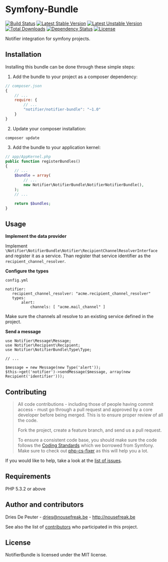 Symfony-Bundle
==============

[![Build Status](https://secure.travis-ci.org/Notifier/Symfony-Bundle.png)](https://travis-ci.org/Notifier/Symfony-Bundle)
[![Latest Stable Version](https://poser.pugx.org/notifier/notifier-bundle/version.svg)](https://packagist.org/packages/notifier/notifier-bundle)
[![Latest Unstable Version](https://poser.pugx.org/notifier/notifier-bundle/v/unstable.svg)](//packagist.org/packages/notifier/notifier-bundle)
[![Total Downloads](https://poser.pugx.org/notifier/notifier-bundle/downloads.svg)](https://packagist.org/packages/notifier/notifier-bundle)
[![Dependency Status](https://www.versioneye.com/user/projects/54617130a23e41f3be00003b/badge.svg)](https://www.versioneye.com/user/projects/54617130a23e41f3be00003b)
[![License](https://poser.pugx.org/notifier/notifier-bundle/license.svg)](https://packagist.org/packages/notifier/notifier-bundle)

Notifier integration for symfony projects.

Installation
------------

Installing this bundle can be done through these simple steps:

1. Add the bundle to your project as a composer dependency:
  ```javascript
  // composer.json
  {
      // ...
      require: {
          // ...
          "notifier/notifier-bundle": "~1.0"
      }
  }
  ```

2. Update your composer installation:
  ```shell
  composer update
  ````

3. Add the bundle to your application kernel:
  ```php
  // app/AppKernel.php
  public function registerBundles()
  {
      // ...
      $bundle = array(
          // ...
          new Notifier\NotifierBundle\NotifierNotifierBundle(),
      );
      // ...
  
      return $bundles;
  }
  ```

Usage
-----

**Implement the data provider**

Implement `\Notifier\NotifierBundle\Notifier\RecipientChannelResolverInterface` and register it as a service.
Than register that service identifier as the `recipient_channel_resolver`.

**Configure the types**

`config.yml`

```
notifier:
   recipient_channel_resolver: "acme.recipient_channel_resolver"
   types:
       alert:
           channels: [ "acme.mail_channel" ]
```

Make sure the channels all resolve to an existing service defined in the project.

**Send a message**

```
use Notifier\Message\Message;
use Notifier\Recipient\Recipient;
use Notifier\NotifierBundle\Type\Type;

// ...

$message = new Message(new Type('alert'));
$this->get('notifier')->sendMessage($message, array(new Recipient('identifier')));
```

Contributing
------------

> All code contributions - including those of people having commit access - must
> go through a pull request and approved by a core developer before being
> merged. This is to ensure proper review of all the code.
>
> Fork the project, create a feature branch, and send us a pull request.
>
> To ensure a consistent code base, you should make sure the code follows
> the [Coding Standards](http://symfony.com/doc/2.0/contributing/code/standards.html)
> which we borrowed from Symfony.
> Make sure to check out [php-cs-fixer](https://github.com/fabpot/PHP-CS-Fixer) as this will help you a lot.

If you would like to help, take a look at the [list of issues](http://github.com/Notifier/NotifierBundle/issues).

Requirements
------------

PHP 5.3.2 or above

Author and contributors
-----------------------

Dries De Peuter - <dries@nousefreak.be> - <http://nousefreak.be>

See also the list of [contributors](https://github.com/Notifier/NotifierBundle/contributors) who participated in this project.

License
-------

NotifierBundle is licensed under the MIT license.
